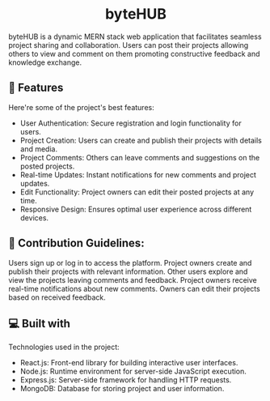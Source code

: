 <h1 align="center" id="title">byteHUB</h1>

<p id="description">byteHUB is a dynamic MERN stack web application that facilitates seamless project sharing and collaboration. Users can post their projects allowing others to view and comment on them promoting constructive feedback and knowledge exchange.</p>

  
  
<h2>🧐 Features</h2>

Here're some of the project's best features:

*   User Authentication: Secure registration and login functionality for users.
*   Project Creation: Users can create and publish their projects with details and media.
*   Project Comments: Others can leave comments and suggestions on the posted projects.
*   Real-time Updates: Instant notifications for new comments and project updates.
*   Edit Functionality: Project owners can edit their posted projects at any time.
*   Responsive Design: Ensures optimal user experience across different devices.

<h2>🍰 Contribution Guidelines:</h2>

Users sign up or log in to access the platform. Project owners create and publish their projects with relevant information. Other users explore and view the projects leaving comments and feedback. Project owners receive real-time notifications about new comments. Owners can edit their projects based on received feedback.

  
  
<h2>💻 Built with</h2>

Technologies used in the project:

*   React.js: Front-end library for building interactive user interfaces.
*   Node.js: Runtime environment for server-side JavaScript execution.
*   Express.js: Server-side framework for handling HTTP requests.
*   MongoDB: Database for storing project and user information.
